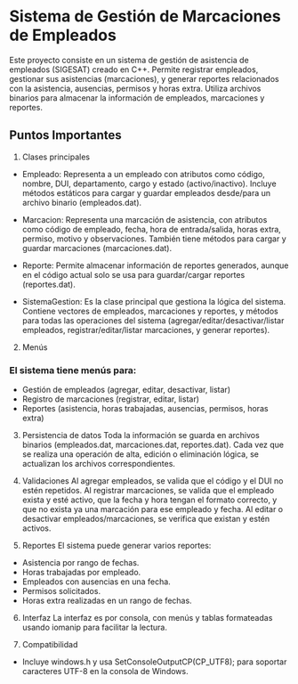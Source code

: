 # Sistema de Gestión de Marcaciones de Empleados
Este proyecto consiste en un sistema de gestión de asistencia de empleados (SIGESAT) creado en C++. Permite registrar empleados, gestionar sus asistencias (marcaciones), y generar reportes relacionados con la asistencia, ausencias, permisos y horas extra. Utiliza archivos binarios para almacenar la información de empleados, marcaciones y reportes.


## Puntos Importantes
1. Clases principales
- Empleado: Representa a un empleado con atributos como código, nombre, DUI, departamento, cargo y estado (activo/inactivo). Incluye métodos estáticos para cargar y guardar empleados desde/para un archivo binario (empleados.dat).

- Marcacion: Representa una marcación de asistencia, con atributos como código de empleado, fecha, hora de entrada/salida, horas extra, permiso, motivo y observaciones. También tiene métodos para cargar y guardar marcaciones (marcaciones.dat).

- Reporte: Permite almacenar información de reportes generados, aunque en el código actual solo se usa para guardar/cargar reportes (reportes.dat).

- SistemaGestion: Es la clase principal que gestiona la lógica del sistema. Contiene vectores de empleados, marcaciones y reportes, y métodos para todas las operaciones del sistema (agregar/editar/desactivar/listar empleados, registrar/editar/listar marcaciones, y generar reportes).

2. Menús
### El sistema tiene menús para:

- Gestión de empleados (agregar, editar, desactivar, listar)
- Registro de marcaciones (registrar, editar, listar)
- Reportes (asistencia, horas trabajadas, ausencias, permisos, horas extra)

3. Persistencia de datos
Toda la información se guarda en archivos binarios (empleados.dat, marcaciones.dat, reportes.dat). Cada vez que se realiza una operación de alta, edición o eliminación lógica, se actualizan los archivos correspondientes.

4. Validaciones
Al agregar empleados, se valida que el código y el DUI no estén repetidos.
Al registrar marcaciones, se valida que el empleado exista y esté activo, que la fecha y hora tengan el formato correcto, y que no exista ya una marcación para ese empleado y fecha.
Al editar o desactivar empleados/marcaciones, se verifica que existan y estén activos.

6. Reportes
El sistema puede generar varios reportes:

- Asistencia por rango de fechas.
- Horas trabajadas por empleado.
- Empleados con ausencias en una fecha.
- Permisos solicitados.
- Horas extra realizadas en un rango de fechas.
  
6. Interfaz
La interfaz es por consola, con menús y tablas formateadas usando iomanip para facilitar la lectura.




8. Compatibilidad
- Incluye windows.h y usa SetConsoleOutputCP(CP_UTF8); para soportar caracteres UTF-8 en la consola de Windows.
